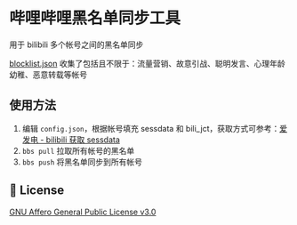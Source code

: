 # 哔哩哔哩黑名单同步工具

用于 bilibili 多个帐号之间的黑名单同步

[blocklist.json](blocklist.json) 收集了包括且不限于：流量营销、故意引战、聪明发言、心理年龄幼稚、恶意转载等帐号

## 使用方法

1. 编辑 `config.json`，根据帐号填充 sessdata 和 bili_jct，获取方式可参考：[爱发电 - bilibili 获取 sessdata](https://afdian.net/album/b80ef61c626411ea93f352540025c377/b341d694d72c11ea96c952540025c377)
2. `bbs pull` 拉取所有帐号的黑名单
3. `bbs push` 将黑名单同步到所有帐号

## 📄 License

[GNU Affero General Public License v3.0](https://choosealicense.com/licenses/agpl-3.0)
